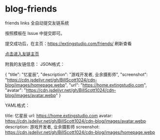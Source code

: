 # blog-friends
friends links
全自动提交友链系统

按照模板在 Issue 中提交即可。

提交成功后，在主页：https://extingstudio.com/friends/ 刷新查看

[点击进入友链主页](https://extingstudio.com/friends/)


附我的友链信息：
JSON格式：

{     "title": "忆星辰",
      "description": "游戏开发者, 业余摄影师",
      "screenshot": "https://cdn.jsdelivr.net/gh/BillScott1024/cdn-blog/images/homepage.webp",
      "url": "https://home.extingstudio.com",
      "avatar": "https://cdn.jsdelivr.net/gh/BillScott1024/cdn-blog/images/avatar.webp"
}


YAML格式：

title: 忆星辰
url: https://home.extingstudio.com
avatar: https://cdn.jsdelivr.net/gh/BillScott1024/cdn-blog/images/avatar.webp
description: 游戏开发者, 业余摄影师
screenshot: https://cdn.jsdelivr.net/gh/BillScott1024/cdn-blog/images/homepage.webp
	

